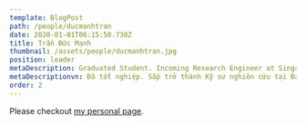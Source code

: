 ```yaml
---
template: BlogPost
path: /people/ducmanhtran
date: 2020-01-01T06:15:50.738Z
title: Trần Đức Mạnh
thumbnail: /assets/people/ducmanhtran.jpg
position: leader
metaDescription: Graduated Student. Incoming Research Engineer at Singapore Management University
metaDescriptionvn: Đã tốt nghiệp. Sắp trở thành Kỹ sư nghiên cứu tại Đại học quản lí Singapore 
order: 2
---
```


Please checkout [my personal page](https://www.linkedin.com/in/manh-tran-0a5a52308/).
